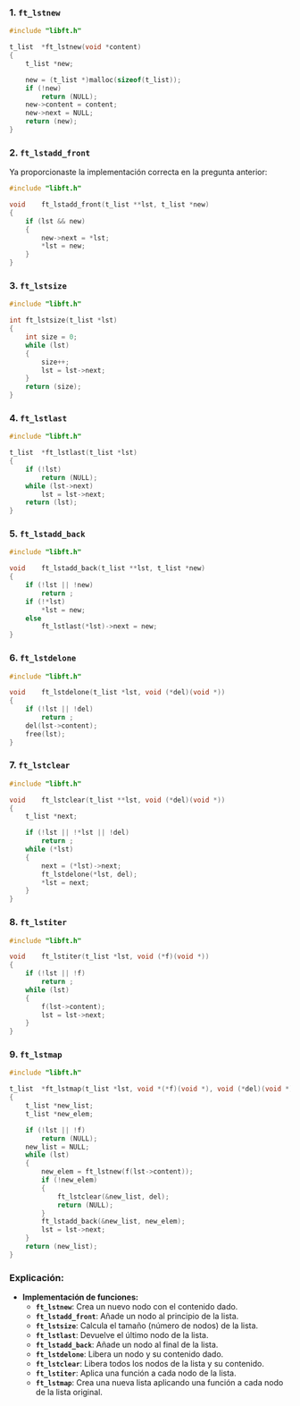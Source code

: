 ### 1. `ft_lstnew`

```c
#include "libft.h"

t_list	*ft_lstnew(void *content)
{
	t_list *new;

	new = (t_list *)malloc(sizeof(t_list));
	if (!new)
		return (NULL);
	new->content = content;
	new->next = NULL;
	return (new);
}
```

### 2. `ft_lstadd_front`

Ya proporcionaste la implementación correcta en la pregunta anterior:

```c
#include "libft.h"

void	ft_lstadd_front(t_list **lst, t_list *new)
{
	if (lst && new)
	{
		new->next = *lst;
		*lst = new;
	}
}
```

### 3. `ft_lstsize`

```c
#include "libft.h"

int	ft_lstsize(t_list *lst)
{
	int size = 0;
	while (lst)
	{
		size++;
		lst = lst->next;
	}
	return (size);
}
```

### 4. `ft_lstlast`

```c
#include "libft.h"

t_list	*ft_lstlast(t_list *lst)
{
	if (!lst)
		return (NULL);
	while (lst->next)
		lst = lst->next;
	return (lst);
}
```

### 5. `ft_lstadd_back`

```c
#include "libft.h"

void	ft_lstadd_back(t_list **lst, t_list *new)
{
	if (!lst || !new)
		return ;
	if (!*lst)
		*lst = new;
	else
		ft_lstlast(*lst)->next = new;
}
```

### 6. `ft_lstdelone`

```c
#include "libft.h"

void	ft_lstdelone(t_list *lst, void (*del)(void *))
{
	if (!lst || !del)
		return ;
	del(lst->content);
	free(lst);
}
```

### 7. `ft_lstclear`

```c
#include "libft.h"

void	ft_lstclear(t_list **lst, void (*del)(void *))
{
	t_list *next;

	if (!lst || !*lst || !del)
		return ;
	while (*lst)
	{
		next = (*lst)->next;
		ft_lstdelone(*lst, del);
		*lst = next;
	}
}
```

### 8. `ft_lstiter`

```c
#include "libft.h"

void	ft_lstiter(t_list *lst, void (*f)(void *))
{
	if (!lst || !f)
		return ;
	while (lst)
	{
		f(lst->content);
		lst = lst->next;
	}
}
```

### 9. `ft_lstmap`

```c
#include "libft.h"

t_list	*ft_lstmap(t_list *lst, void *(*f)(void *), void (*del)(void *))
{
	t_list *new_list;
	t_list *new_elem;

	if (!lst || !f)
		return (NULL);
	new_list = NULL;
	while (lst)
	{
		new_elem = ft_lstnew(f(lst->content));
		if (!new_elem)
		{
			ft_lstclear(&new_list, del);
			return (NULL);
		}
		ft_lstadd_back(&new_list, new_elem);
		lst = lst->next;
	}
	return (new_list);
}
```

### Explicación:

- **Implementación de funciones:**
  - **`ft_lstnew`**: Crea un nuevo nodo con el contenido dado.
  - **`ft_lstadd_front`**: Añade un nodo al principio de la lista.
  - **`ft_lstsize`**: Calcula el tamaño (número de nodos) de la lista.
  - **`ft_lstlast`**: Devuelve el último nodo de la lista.
  - **`ft_lstadd_back`**: Añade un nodo al final de la lista.
  - **`ft_lstdelone`**: Libera un nodo y su contenido dado.
  - **`ft_lstclear`**: Libera todos los nodos de la lista y su contenido.
  - **`ft_lstiter`**: Aplica una función a cada nodo de la lista.
  - **`ft_lstmap`**: Crea una nueva lista aplicando una función a cada nodo de la lista original.
